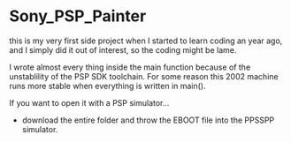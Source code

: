 # Sony_PSP_Painter

this is my very first side project when I started to learn coding an year ago, and I simply did it out of interest, so the coding might be lame.

I wrote almost every thing inside the main function because of the unstablility of the PSP SDK toolchain.
For some reason this 2002 machine runs more stable when everything is written in main().

If you want to open it with a PSP simulator...
- download the entire folder and throw the EBOOT file into the PPSSPP simulator.
